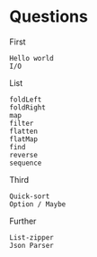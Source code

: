 Questions
=========

First
```
Hello world
I/O
```

List
```
foldLeft
foldRight
map
filter
flatten
flatMap
find
reverse
sequence
```

Third
```
Quick-sort
Option / Maybe
```

Further
```
List-zipper
Json Parser
```